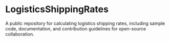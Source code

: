# LogisticsShippingRates
A public repository for calculating logistics shipping rates, including sample code, documentation, and contribution guidelines for open-source collaboration.
